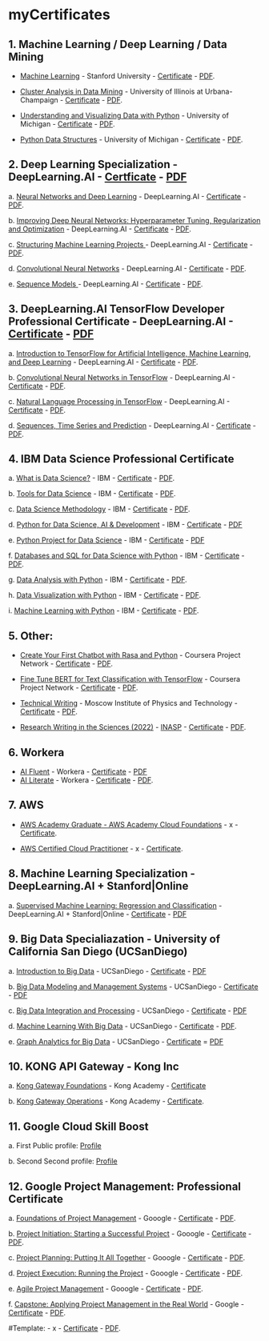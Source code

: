 # myCertificates
## 1. Machine Learning / Deep Learning / Data Mining
- [Machine Learning](https://www.coursera.org/learn/machine-learning) - Stanford University - [Certificate](https://coursera.org/verify/UPCBWTZR2EKN) - [PDF](PDF/Coursera-UPCBWTZR2EKN.pdf).

- [Cluster Analysis in Data Mining](https://www.coursera.org/learn/cluster-analysis) - University of Illinois at Urbana-Champaign - [Certificate](https://coursera.org/verify/ARH376AKUXY8) - [PDF](PDF/Coursera-ARH376AKUXY8.pdf).

- [Understanding and Visualizing Data with Python](https://www.coursera.org/learn/understanding-visualization-data) - University of Michigan - [Certificate](https://coursera.org/verify/Y3ZSCABYY6L9) - [PDF](PDF/Coursera-Y3ZSCABYY6L9.pdf).

- [Python Data Structures](https://www.coursera.org/learn/python-data) - University of Michigan - [Certificate](https://coursera.org/verify/Y834R94MS9QP) - [PDF](PDF/Coursera-Y834R94MS9QP.pdf).

## 2. Deep Learning Specialization - DeepLearning.AI - [Certficate](https://coursera.org/verify/specialization/DDV573S23T9V) - [PDF](PDF/Coursera-DDV573S23T9V.pdf)
a. [Neural Networks and Deep Learning](https://www.coursera.org/learn/neural-networks-deep-learning) - DeepLearning.AI - [Certificate](https://coursera.org/verify/9VSWU34V5KM7) - [PDF](PDF/Coursera-9VSWU34V5KM7.pdf).

b. [Improving Deep Neural Networks: Hyperparameter Tuning, Regularization and Optimization](https://www.coursera.org/learn/deep-neural-network) - DeepLearning.AI - [Certificate](https://coursera.org/verify/N3PKPHFUSUAN) - [PDF](PDF/Coursera-N3PKPHFUSUAN.pdf).

c. [Structuring Machine Learning Projects
](https://www.coursera.org/learn/machine-learning-projects) - DeepLearning.AI - [Certificate](https://coursera.org/verify/SB97UYZ67Q2J) - [PDF](PDF/Coursera-SB97UYZ67Q2J.pdf).

d. [Convolutional Neural Networks](https://www.coursera.org/learn/convolutional-neural-networks) - DeepLearning.AI - [Certificate](https://coursera.org/verify/W2QZ7ZFT4UGG) - [PDF](PDF/Coursera_W2QZ7ZFT4UGG.pdf).

e. [Sequence Models
](https://www.coursera.org/learn/nlp-sequence-models) - DeepLearning.AI - [Certificate](https://coursera.org/verify/FFGDLKCWLFAP) - [PDF](PDF/Coursera_FFGDLKCWLFAP.pdf).


## 3. DeepLearning.AI TensorFlow Developer Professional Certificate - DeepLearning.AI - [Certificate](https://coursera.org/verify/professional-cert/83RHTVD87YWD) - [PDF](PDF/Coursera-83RHTVD87YWD.pdf)
a. [Introduction to TensorFlow for Artificial Intelligence, Machine Learning, and Deep Learning](https://www.coursera.org/learn/introduction-tensorflow) - DeepLearning.AI - [Certificate](https://coursera.org/verify/7Y5NFXK2F4PT) - [PDF](PDF/Coursera-7Y5NFXK2F4PT.pdf).

b. [Convolutional Neural Networks in TensorFlow](https://www.coursera.org/learn/convolutional-neural-networks-tensorflow) - DeepLearning.AI - [Certificate](https://coursera.org/verify/54KNZPBGXTDS) - [PDF](PDF/Coursera-54KNZPBGXTDS.pdf).

c. [Natural Language Processing in TensorFlow](https://www.coursera.org/learn/natural-language-processing-tensorflow) - DeepLearning.AI - [Certificate](https://coursera.org/verify/ZP4PWHELQ32W) - [PDF](PDF/Coursera-ZP4PWHELQ32W.pdf).

d. [Sequences, Time Series and Prediction](https://www.coursera.org/learn/tensorflow-sequences-time-series-and-prediction) - DeepLearning.AI - [Certificate](https://coursera.org/verify/NMLDN598E2UC) - [PDF](PDF/Coursera_NMLDN598E2UC.pdf).


## 4. IBM Data Science Professional Certificate
a. [What is Data Science?]() - IBM - [Certificate](https://coursera.org/verify/MJZBV4TUZ3LV) - [PDF](PDF/Coursera-MJZBV4TUZ3LV.pdf).

b. [Tools for Data Science](https://www.coursera.org/learn/open-source-tools-for-data-science) - IBM - [Certificate](https://coursera.org/verify/MRCLG6C7Z96B) - [PDF](PDF/Coursera-MRCLG6C7Z96B.pdf).

c. [Data Science Methodology](https://www.coursera.org/learn/data-science-methodology) - IBM - [Certificate](https://coursera.org/verify/NQW3UH69R24H) - [PDF](PDF/Coursera-NQW3UH69R24H.pdf).

d. [Python for Data Science, AI & Development](https://www.coursera.org/learn/python-for-applied-data-science-ai) - IBM - [Certificate](https://coursera.org/verify/W635CHU6H57H) - [PDF](PDF/Coursera_W635CHU6H57H.pdf)

e. [Python Project for Data Science](https://www.coursera.org/learn/python-project-for-data-science) - IBM - [Certificate](https://coursera.org/verify/8HNL84JBZ8UA) - [PDF](PDF/Coursera_8HNL84JBZ8UA.pdf)

f. [Databases and SQL for Data Science with Python](https://www.coursera.org/learn/sql-data-science) - IBM - [Certificate](https://coursera.org/verify/9Z34V78L3392) - [PDF](PDF/Coursera_9Z34V78L3392.pdf).

g. [Data Analysis with Python](https://www.coursera.org/learn/data-analysis-with-python) - IBM - [Certificate](https://coursera.org/verify/TU9WM8PUKC3F) - [PDF](PDF/Coursera_TU9WM8PUKC3F.pdf).

h. [Data Visualization with Python](https://www.coursera.org/learn/python-for-data-visualization) - IBM - [Certificate](https://coursera.org/verify/AG4U82AP4VAM) - [PDF](PDF/Coursera_AG4U82AP4VAM.pdf).

i. [Machine Learning with Python](https://www.coursera.org/learn/machine-learning-with-python) - IBM - [Certificate](https://coursera.org/verify/FQZMZ4HSEGGR) - [PDF](PDF/Coursera_FQZMZ4HSEGGR.pdf).


## 5. Other:
- [Create Your First Chatbot with Rasa and Python](https://www.coursera.org/projects/chatbot-rasa-python) - Coursera Project Network - [Certificate](https://coursera.org/verify/KNT7GUKZDJ6D) - [PDF](PDF/Coursera-KNT7GUKZDJ6D.pdf).

- [Fine Tune BERT for Text Classification with TensorFlow](https://www.coursera.org/projects/fine-tune-bert-tensorflow) - Coursera Project Network - [Certificate](https://coursera.org/verify/2F8QSFZ383MS) - [PDF](PDF/Coursera_2F8QSFZ383MS.pdf).

- [Technical Writing](https://www.coursera.org/learn/technical-writing) - Moscow Institute of Physics and Technology - [Certificate](https://coursera.org/verify/BSV8AEBJP5L4) - [PDF](PDF/Coursera-BSV8AEBJP5L4.pdf).

- [Research Writing in the Sciences (2022)](https://moodle.inasp.info/course/view.php?id=271) - [INASP](https://www.inasp.info/) - [Certificate](https://moodle.inasp.info/mod/customcert/verify_certificate.php) - [PDF](PDF/Research_Writing_in_the_Sciences_2022_-_Merit.pdf). 


## 6. Workera
- [AI Fluent](#) - Workera - [Certificate]([https://app.workera.ai/public/candidate/certificate?code=C35BZTM1] (https://app.workera.ai/public/candidate/certificate?code=KCY3JUO1)) - [PDF](PDF/AI+Fluent-KCY3JUO1-certificate.pdf)
- [AI Literate](#) - Workera - [Certificate](https://app.workera.ai/public/candidate/certificate?code=F8I6WVB1) - [PDF](PDF/AI+Literate-F8I6WVB1-certificate.pdf).

## 7. AWS

- [AWS Academy Graduate - AWS Academy Cloud Foundations](https://aws.amazon.com/training/awsacademy/) - x - [Certificate](https://www.credly.com/badges/db8b81e4-4ec0-4a92-b7a3-084df9ffd8e4).

- [AWS Certified Cloud Practitioner](https://aws.amazon.com/certification/certified-cloud-practitioner/) - x - [Certificate](https://www.credly.com/badges/3eb4b0e9-41a6-4cb9-a18b-d8626069a00c).

## 8. Machine Learning Specialization - DeepLearning.AI + Stanford|Online 
a. [Supervised Machine Learning: Regression and Classification](https://www.coursera.org/learn/machine-learning) - DeepLearning.AI + Stanford|Online - [Certificate](https://coursera.org/verify/HSNXM2MSKGAT) - [PDF](PDF/Coursera_HSNXM2MSKGAT.pdf)

## 9. Big Data Specialiazation - University of California San Diego (UCSanDiego)
a. [Introduction to Big Data](https://www.coursera.org/learn/big-data-introduction) - UCSanDiego - [Certificate](https://coursera.org/verify/6PF6ZTMXQEEH) - [PDF](PDF/Coursera_6PF6ZTMXQEEH.pdf)

b. [Big Data Modeling and Management Systems](https://www.coursera.org/learn/big-data-management) - UCSanDiego - [Certificate](https://coursera.org/verify/QU4JU7RQRQUE) - [PDF](PDF/Coursera_QU4JU7RQRQUE.pdf)

c. [Big Data Integration and Processing](https://www.coursera.org/learn/big-data-integration-processing) - UCSanDiego - [Certificate](https://coursera.org/verify/SB2Y5AJJ2BLX) - [PDF](PDF/Coursera_SB2Y5AJJ2BLX.pdf)

d. [Machine Learning With Big Data](https://www.coursera.org/learn/big-data-machine-learning) - UCSanDiego - [Certificate](https://coursera.org/verify/VBGPJ2ZQWLV8) - [PDF](PDF/Coursera_VBGPJ2ZQWLV8.pdf).

e. [Graph Analytics for Big Data](https://www.coursera.org/learn/big-data-graph-analytics) - UCSanDiego - [Certificate](https://coursera.org/verify/6AXJV54LW3ES) = [PDF](PDF/Coursera_6AXJV54LW3ES.pdf)

## 10. KONG API Gateway - Kong Inc 

a. [Kong Gateway Foundations](https://education.konghq.com/courses/course-v1:kong+KGAC-101+Perpetual/about) - Kong Academy - [Certificate](https://www.credly.com/badges/9a8dcfb7-c921-4d12-9365-c5044bf1bd35/public_url) 

b. [Kong Gateway Operations](https://education.konghq.com/courses/course-v1:kong+KGAC-201+Perpetual/course/) - Kong Academy - [Certificate](https://www.credly.com/badges/cd67e5f7-4dfe-4455-af7a-3b4a442ae0ff/public_url).

## 11. Google Cloud Skill Boost
a. First Public profile: [Profile](https://www.cloudskillsboost.google/public_profiles/f5548032-8090-4860-b9d5-9f2f959a5675)

b. Second Second profile: [Profile](https://www.cloudskillsboost.google/public_profiles/f9bf58d6-6995-4b45-a09a-1fd8fe6305ca)

## 12. Google Project Management: Professional Certificate

a. [Foundations of Project Management](https://www.coursera.org/learn/project-management-foundations?specialization=google-project-management) - Gooogle - [Certificate](https://coursera.org/verify/U27ET8J8QKP7) - [PDF](PDF/Coursera_U27ET8J8QKP7.pdf).

b. [Project Initiation: Starting a Successful Project](https://www.coursera.org/learn/project-initiation-google) - Gooogle - [Certificate](https://coursera.org/verify/LEFX3VZA3HFT) - [PDF](PDF/Coursera_LEFX3VZA3HFT.pdf).

c. [Project Planning: Putting It All Together](https://www.coursera.org/learn/project-planning-google) - Gooogle - [Certificate](https://coursera.org/verify/GBYQMSDC48RK) - [PDF](PDF/Coursera_GBYQMSDC48RK.pdf).

d. [Project Execution: Running the Project](https://www.coursera.org/learn/project-execution-google) - Gooogle - [Certificate](https://coursera.org/verify/54FQ8FJ9RKQT) - [PDF](PDF/Coursera_54FQ8FJ9RKQT.pdf).

e. [Agile Project Management](https://www.coursera.org/learn/agile-project-management) - Gooogle - [Certificate](https://coursera.org/verify/NXFRNENUMT8P) - [PDF](PDF/Coursera_NXFRNENUMT8P.pdf).

f. [Capstone: Applying Project Management in the Real World](https://www.coursera.org/learn/applying-project-management) - Google - [Certificate](https://coursera.org/verify/372WS5H7ZGS4) - [PDF](PDF/Coursera_372WS5H7ZGS4.pdf).

#Template: []() - x - [Certificate]() - [PDF](PDF/).



